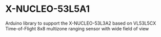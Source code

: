 # X-NUCLEO-53L5A1
Arduino library to support the X-NUCLEO-53L3A2 based on VL53L5CX Time-of-Flight 8x8 multizone ranging sensor with wide field of view
